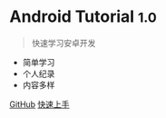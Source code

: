# Android Tutorial <small>1.0</small>


> 快速学习安卓开发

- 简单学习
- 个人纪录
- 内容多样

[GitHub](https://github.com/naixinchen)
[快速上手](/start.md)